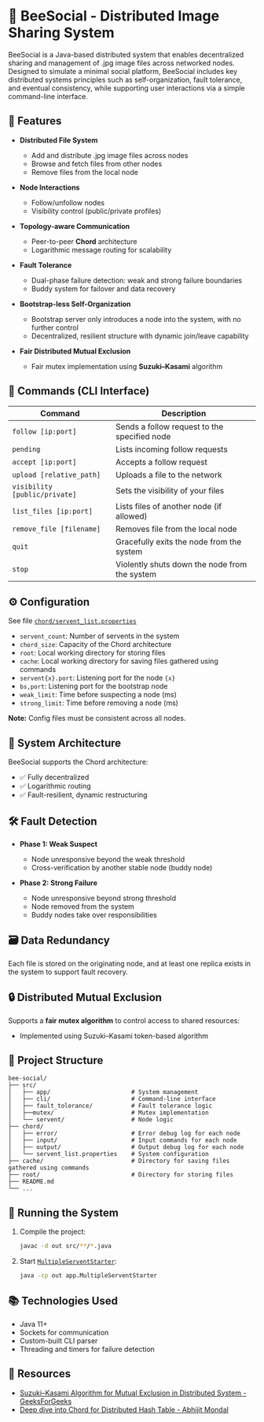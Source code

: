 # 🐝 BeeSocial - Distributed Image Sharing System

BeeSocial is a Java-based distributed system that enables decentralized sharing and management of 
.jpg image files across networked nodes. Designed to simulate a minimal social platform, BeeSocial includes 
key distributed systems principles such as self-organization, fault tolerance, and eventual consistency, 
while supporting user interactions via a simple command-line interface.

## 📌 Features

* **Distributed File System**
  * Add and distribute .jpg image files across nodes
  * Browse and fetch files from other nodes
  * Remove files from the local node

* **Node Interactions**
  * Follow/unfollow nodes
  * Visibility control (public/private profiles)
  
* **Topology-aware Communication**
  * Peer-to-peer **Chord** architecture
  * Logarithmic message routing for scalability
    
* **Fault Tolerance**
  * Dual-phase failure detection: weak and strong failure boundaries
  * Buddy system for failover and data recovery

* **Bootstrap-less Self-Organization**
  * Bootstrap server only introduces a node into the system, with no further control
  * Decentralized, resilient structure with dynamic join/leave capability
    
* **Fair Distributed Mutual Exclusion**
  * Fair mutex implementation using **Suzuki–Kasami** algorithm


## 🧪 Commands (CLI Interface)

| Command                       | Description                                  |
| ----------------------------- | -------------------------------------------- |
| `follow [ip:port]`            | Sends a follow request to the specified node |
| `pending`                     | Lists incoming follow requests               |
| `accept [ip:port]`            | Accepts a follow request                     |
| `upload [relative_path]`      | Uploads a file to the network                |
| `visibility [public/private]` | Sets the visibility of your files            |
| `list_files [ip:port]`        | Lists files of another node (if allowed)     |
| `remove_file [filename]`      | Removes file from the local node             |
| `quit`                        | Gracefully exits the node from the system    |
| `stop`                        | Violently shuts down the node from the system|


## ⚙️ Configuration

See file [`chord/servent_list.properties`](chord/servent_list.properties)

* `servent_count`: Number of servents in the system
* `chord_size`: Capacity of the Chord architecture
* `root`: Local working directory for storing files
* `cache`: Local working directory for saving files gathered using commands
* `servent{x}.port`: Listening port for the node `{x}`
* `bs,port`: Listening port for the bootstrap node
* `weak_limit`: Time before suspecting a node (ms)
* `strong_limit`: Time before removing a node (ms)

**Note:** Config files must be consistent across all nodes.


## 📡 System Architecture

BeeSocial supports the Chord architecture: 
* ✅ Fully decentralized
* ✅ Logarithmic routing
* ✅ Fault-resilient, dynamic restructuring


## 🛠️ Fault Detection

* **Phase 1: Weak Suspect**
  * Node unresponsive beyond the weak threshold
  * Cross-verification by another stable node (buddy node)

* **Phase 2: Strong Failure**
  * Node unresponsive beyond strong threshold
  * Node removed from the system
  * Buddy nodes take over responsibilities

## 🗃️ Data Redundancy

Each file is stored on the originating node, and at least one replica exists in the system to support fault recovery.

## 🔒 Distributed Mutual Exclusion

Supports a **fair mutex algorithm** to control access to shared resources:
* Implemented using Suzuki–Kasami token-based algorithm

## 🧳 Project Structure

```
bee-social/
├── src/
│   ├── app/                       # System management
│   ├── cli/                       # Command-line interface
│   ├── fault_tolerance/           # Fault tolerance logic
│   ├──mutex/                      # Mutex implementation
│   └── servent/                   # Node logic
├── chord/
│   ├── error/                     # Error debug log for each node
│   ├── input/                     # Input commands for each node
│   ├── output/                    # Output debug log for each node
│   └── servent_list.properties    # System configuration
├── cache/                         # Directory for saving files gathered using commands
├── root/                          # Directory for storing files
├── README.md
└── ...
```


## 🧪 Running the System

1. Compile the project:

   ```bash
   javac -d out src/**/*.java
   ```

2. Start [`MultipleServentStarter`](src/app/MultipleServentStarter.java):

   ```bash
   java -cp out app.MultipleServentStarter
   ```


## 📚 Technologies Used

* Java 11+
* Sockets for communication
* Custom-built CLI parser
* Threading and timers for failure detection

## 📖 Resources
* [Suzuki–Kasami Algorithm for Mutual Exclusion in Distributed System - GeeksForGeeks](https://www.geeksforgeeks.org/operating-systems/suzuki-kasami-algorithm-for-mutual-exclusion-in-distributed-system/)
* [Deep dive into Chord for Distributed Hash Table - Abhijit Mondal](https://mecha-mind.medium.com/deep-dive-into-chord-for-distributed-hash-table-e54f1b3411b)
